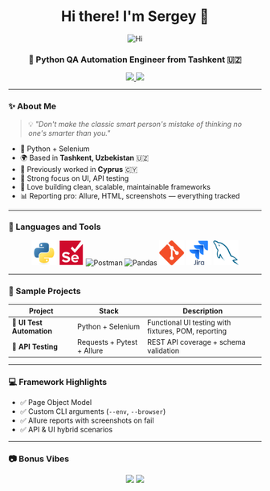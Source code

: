 <h1 align="center">Hi there! I'm Sergey 👋</h1>

<p align="center">
  <img src="https://media.giphy.com/media/WUlplcMpOCEmTGBtBW/giphy.gif" width="100" alt="Hi">
</p>

<h3 align="center">🐍 Python QA Automation Engineer from Tashkent 🇺🇿</h3>

<p align="center">
  <a href="https://www.linkedin.com/in/sergey-tretyakov/" target="_blank">
    <img src="https://img.shields.io/badge/LinkedIn-blue?style=for-the-badge&logo=linkedin" />
  </a>
  <a href="mailto:youremail@example.com">
    <img src="https://img.shields.io/badge/Gmail-red?style=for-the-badge&logo=gmail&logoColor=white" />
  </a>
</p>

---

### ✨ About Me

> 💡 _"Don't make the classic smart person's mistake of thinking no one's smarter than you."_

- 🐍 Python + Selenium 
- 🌍 Based in **Tashkent, Uzbekistan** 🇺🇿  
- 🌴 Previously worked in **Cyprus** 🇨🇾  
- 🧪 Strong focus on UI, API testing  
- 🚀 Love building clean, scalable, maintainable frameworks  
- 📊 Reporting pro: Allure, HTML, screenshots — everything tracked

---

### 🧰 Languages and Tools

<p align="center">
  <img src="https://github.com/devicons/devicon/blob/master/icons/python/python-original.svg" title="Python" width="50" />
  <img src="https://github.com/devicons/devicon/blob/master/icons/selenium/selenium-original.svg" title="Selenium" width="50" />
  <img src="https://www.vectorlogo.zone/logos/getpostman/getpostman-icon.svg" title="Postman" width="50" />
  <img src="https://upload.wikimedia.org/wikipedia/commons/e/ed/Pandas_logo.svg" title="Pandas" width="60" />
  <img src="https://github.com/devicons/devicon/blob/master/icons/git/git-original.svg" title="Git" width="50"/>
  <img src="https://github.com/devicons/devicon/blob/master/icons/jira/jira-original-wordmark.svg" title="Jira" width="50"/>
  <img src="https://github.com/devicons/devicon/blob/master/icons/mysql/mysql-original.svg" title="MySQL" width="50"/>
</p>

---

### 🧪 Sample Projects

| Project | Stack | Description |
|--------|-------|-------------|
| 🧪 **UI Test Automation** | Python + Selenium | Functional UI testing with fixtures, POM, reporting |
| 🔌 **API Testing** | Requests + Pytest + Allure | REST API coverage + schema validation

---

### 💻 Framework Highlights

- ✅ Page Object Model  
- ✅ Custom CLI arguments (`--env`, `--browser`)  
- ✅ Allure reports with screenshots on fail  
- ✅ API & UI hybrid scenarios

---

### 📷 Bonus Vibes

<p align="center">
  <img src="https://media.giphy.com/media/qgQUggAC3Pfv687qPC/giphy.gif" width="250" />
  <img src="https://media.giphy.com/media/iIqmM5tTjmpOB9mpbn/giphy.gif" width="250" />
</p>

